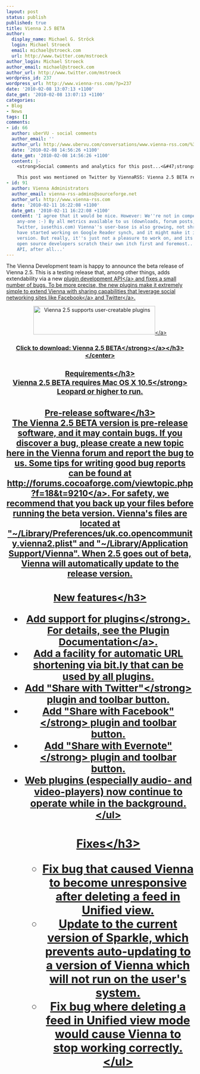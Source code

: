 ```yaml
---
layout: post
status: publish
published: true
title: Vienna 2.5 BETA
author:
  display_name: Michael G. Ströck
  login: Michael Stroeck
  email: michael@stroeck.com
  url: http://www.twitter.com/mstroeck
author_login: Michael Stroeck
author_email: michael@stroeck.com
author_url: http://www.twitter.com/mstroeck
wordpress_id: 237
wordpress_url: http://www.vienna-rss.com/?p=237
date: '2010-02-08 13:07:13 +1100'
date_gmt: '2010-02-08 13:07:13 +1100'
categories:
- Blog
- News
tags: []
comments:
- id: 66
  author: uberVU - social comments
  author_email: ''
  author_url: http://www.ubervu.com/conversations/www.vienna-rss.com/%3Fp%3D237
  date: '2010-02-08 14:56:26 +1100'
  date_gmt: '2010-02-08 14:56:26 +1100'
  content: |-
    <strong>Social comments and analytics for this post...<&#47;strong>

    This post was mentioned on Twitter by ViennaRSS: Vienna 2.5 BETA released, with social sharing goodness: http:&#47;&#47;tinyurl.com&#47;ydm6qjz...
- id: 91
  author: Vienna Administrators
  author_email: vienna-rss-admins@sourceforge.net
  author_url: http://www.vienna-rss.com
  date: '2010-02-11 16:22:08 +1100'
  date_gmt: '2010-02-11 16:22:08 +1100'
  content: 'I agree that it would be nice. However: We''re not in competition with
    any-one :-) By all metrics available to us (downloads, forum posts, blog posts,
    Twitter, iusethis.com) Vienna''s user-base is also growing, not shrinking. We
    have started working on Google Reader synch, and it might make it into the next
    version. But really, it''s just not a pleasure to work on, and its just a fact
    open source developers scratch their own itch first and foremost.. It''s an undocumented
    API, after all...'
---
```

<p>The Vienna Development team is happy to announce the beta release of Vienna 2.5. This is a testing release that, among other things, adds extendability via a new <a href="http:&#47;&#47;www.vienna-rss.com&#47;?page_id=120">plugin development API<&#47;a> and fixes a small number of bugs. To be more precise, the new plugins make it extremely simple to extend Vienna with sharing capabilities that leverage social networking sites like <a href="http:&#47;&#47;www.facebook.com">Facebook<&#47;a> and <a href="http:&#47;&#47;www.twitter.com&#47;ViennaRSS">Twitter<&#47;a>. <center><a href="https:&#47;&#47;sourceforge.net&#47;projects&#47;vienna-rss&#47;files&#47;TestVersions&#47;2.5.0.2500&#47;Vienna2.5.0.2500-BETA.zip&#47;download"><img alt="Vienna 2.5 supports user-creatable plugins" src="http:&#47;&#47;www.vienna-rss.com&#47;img&#47;plugins.png" title="Vienna 2.5 supports user-creatable plugins" width="327" height="77" &#47;><&#47;a><br&#47;><br />
<h3>Click to download: <a href="https:&#47;&#47;sourceforge.net&#47;projects&#47;vienna-rss&#47;files&#47;TestVersions&#47;2.5.0.2500&#47;Vienna2.5.0.2500-BETA.zip&#47;download"><strong>Vienna 2.5 BETA<&#47;strong><&#47;a><&#47;h3><&#47;center></p>
<h3>Requirements<&#47;h3><br />
Vienna 2.5 BETA <strong>requires Mac OS X 10.5<&#47;strong> Leopard or higher to run.</p>
<h3>Pre-release software<&#47;h3><br />
The Vienna 2.5 BETA version is pre-release software, and it may contain bugs. If you discover a bug, please create a new topic here in the Vienna forum and report the bug to us. Some tips for writing good bug reports can be found at <a href="http:&#47;&#47;forums.cocoaforge.com&#47;viewtopic.php?f=18&t=9210">http:&#47;&#47;forums.cocoaforge.com&#47;viewtopic.php?f=18&t=9210<&#47;a>. For safety, we recommend that you back up your files before running the beta version. Vienna's files are located at "~&#47;Library&#47;Preferences&#47;uk.co.opencommunity.vienna2.plist" and "~&#47;Library&#47;Application Support&#47;Vienna". When 2.5 goes out of beta, Vienna will automatically update to the release version.</p>
<h3>New features<&#47;h3></p>
<ul>
<li>Add support for <strong>plugins<&#47;strong>. For details, see the <a href="http:&#47;&#47;www.vienna-rss.com&#47;?page_id=120">Plugin Documentation<&#47;a>.
<li>Add a facility for automatic URL shortening via bit.ly that can be used by all plugins.
<li>Add <strong>"Share with Twitter"<&#47;strong> plugin and toolbar button.
<li>Add <strong>"Share with Facebook"<&#47;strong> plugin and toolbar button.
<li>Add <strong>"Share with Evernote"<&#47;strong> plugin and toolbar button.
<li>Web plugins (especially audio- and video-players) now continue to operate while in the background.<br />
<&#47;ul></p>
<h3>Fixes<&#47;h3></p>
<ul>
<li>Fix bug that caused Vienna to become unresponsive after deleting a feed in Unified view.
<li>Update to the current version of Sparkle, which prevents auto-updating to a version of Vienna which will not run on the user's system.
<li>Fix bug where deleting a feed in Unified view mode would cause Vienna to stop working correctly.<br />
<&#47;ul></p>
